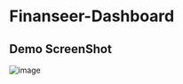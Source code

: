 # Finanseer-Dashboard

## Demo ScreenShot
![image](https://github.com/C0dewithLokesh/Finanseer-Dashboard/assets/77185999/3c1368d2-8734-4874-a9cb-101a8ced1ee2)
